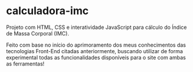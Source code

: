 # calculadora-imc
Projeto com HTML, CSS e interatividade JavaScript para cálculo do Índice de Massa Corporal (IMC). 

Feito com base no início do aprimoramento dos meus conhecimentos das tecnologias Front-End citadas anteriormente, buscando utilizar de forma experimental todas as funcionalidades disponíveis para o site com ambas as ferramentas!
